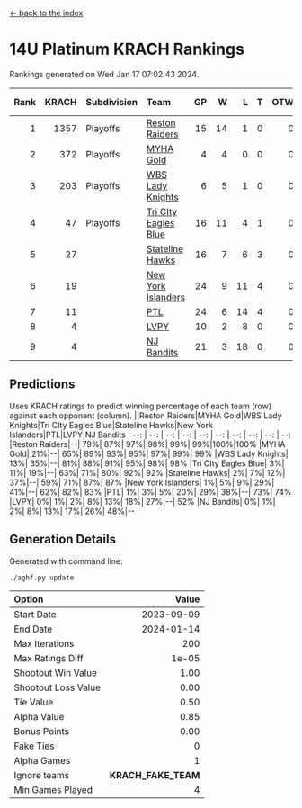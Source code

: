 [<- back to the index](readme.md)
# 14U Platinum KRACH Rankings
Rankings generated on Wed Jan 17 07:02:43 2024.

Rank|KRACH|Subdivision|Team|GP|W|L|T|OTW|OTL|SoS|Exp Wins|Win Diff
---:|---:|:---|:---|---:|---:|---:|---:|---:|---:|---:|---:|---:
1|1357|Playoffs|[Reston Raiders](https://gamesheetstats.com/seasons/3663/teams/140829/schedule)|15|14|1|0|0|0|507|14.8|-0.0
2|372|Playoffs|[MYHA Gold](https://gamesheetstats.com/seasons/3663/teams/140824/schedule)|4|4|0|0|0|0|12|4.9|0.0
3|203|Playoffs|[WBS Lady Knights](https://gamesheetstats.com/seasons/3663/teams/140825/schedule)|6|5|1|0|0|0|203|5.8|-0.0
4|47|Playoffs|[Tri CIty Eagles Blue](https://gamesheetstats.com/seasons/3663/teams/140831/schedule)|16|11|4|1|0|0|107|12.4|0.0
5|27||[Stateline Hawks](https://gamesheetstats.com/seasons/3663/teams/140830/schedule)|16|7|6|3|0|0|272|9.4|0.0
6|19||[New York Islanders](https://gamesheetstats.com/seasons/3663/teams/140832/schedule)|24|9|11|4|0|0|207|11.9|0.0
7|11||[PTL](https://gamesheetstats.com/seasons/3663/teams/140827/schedule)|24|6|14|4|0|0|244|8.9|0.0
8|4||[LVPY](https://gamesheetstats.com/seasons/3663/teams/140820/schedule)|10|2|8|0|0|0|138|2.9|0.0
9|4||[NJ Bandits](https://gamesheetstats.com/seasons/3663/teams/140828/schedule)|21|3|18|0|0|0|130|3.9|0.0

## Predictions
Uses KRACH ratings to predict winning percentage of each team (row) against each opponent (column).
||Reston Raiders|MYHA Gold|WBS Lady Knights|Tri CIty Eagles Blue|Stateline Hawks|New York Islanders|PTL|LVPY|NJ Bandits
| --: | --: | --: | --: | --: | --: | --: | --: | --: | --: 
|Reston Raiders|--| 79%| 87%| 97%| 98%| 99%| 99%|100%|100%
|MYHA Gold| 21%|--| 65%| 89%| 93%| 95%| 97%| 99%| 99%
|WBS Lady Knights| 13%| 35%|--| 81%| 88%| 91%| 95%| 98%| 98%
|Tri CIty Eagles Blue|  3%| 11%| 19%|--| 63%| 71%| 80%| 92%| 92%
|Stateline Hawks|  2%|  7%| 12%| 37%|--| 59%| 71%| 87%| 87%
|New York Islanders|  1%|  5%|  9%| 29%| 41%|--| 62%| 82%| 83%
|PTL|  1%|  3%|  5%| 20%| 29%| 38%|--| 73%| 74%
|LVPY|  0%|  1%|  2%|  8%| 13%| 18%| 27%|--| 52%
|NJ Bandits|  0%|  1%|  2%|  8%| 13%| 17%| 26%| 48%|--

## Generation Details

Generated with command line:
```
./aghf.py update
```

| Option | Value |
| :----- | ----: |
| Start Date | 2023-09-09 |
| End Date | 2024-01-14 |
| Max Iterations | 200 |
| Max Ratings Diff | 1e-05 |
| Shootout Win Value | 1.00 |
| Shootout Loss Value | 0.00 |
| Tie Value | 0.50 |
| Alpha Value | 0.85 |
| Bonus Points | 0.00 |
| Fake Ties | 0 |
| Alpha Games | 1 |
| Ignore teams | __KRACH_FAKE_TEAM__ |
| Min Games Played | 4 |

